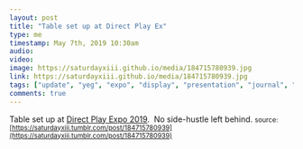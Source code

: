 ```yaml
---
layout: post
title: "Table set up at Direct Play Ex"
type: me
timestamp: May 7th, 2019 10:30am
audio: 
video: 
image: https://saturdayxiii.github.io/media/184715780939.jpg
link: https://saturdayxiii.github.io/media/184715780939.jpg
tags: ["update", "yeg", "expo", "display", "presentation", "journal", "showcase"]
comments: true
---
```

Table set up at [Direct Play Expo 2019](https://www.direct-play.com/portfolio/direct-play-expo-spring-2019-2/).  No side-hustle left behind.
<small>source: [https://saturdayxiii.tumblr.com/post/184715780939](https://saturdayxiii.tumblr.com/post/184715780939)</small>